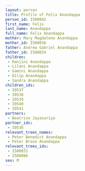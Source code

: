 ```yaml
---
layout: person
title: Profile of Felix Anandappa
person_id: I500042
first_name: Felix
last_name: Anandappa
full_name: Felix Anandappa
mother: Mary Magdalene Anandappa
mother_id: I500036
father: Andrew Gabriel Anandappa
father_id: I500034
children:
 - Ranjini Anandappa
 - Lilani Anandappa
 - Gamini Anandappa
 - Dilip Anandappa
 - Sandra Anandappa
children_ids:
 - I0537
 - I0538
 - I0539
 - I0540
 - I0541
partners:
 - Beatrice Jayasuriya
partner_ids:
 - I0536
relevant_trees_names:
 - Peter Benedict Anandappa
 - Peter Braze Anandappa
relevant_trees_ids:
 - I500031
 - I500086
sex: M
---
```


